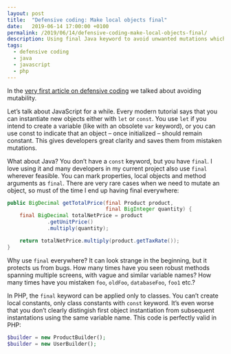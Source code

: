 ```yaml
---
layout: post
title:  "Defensive coding: Make local objects final"
date:   2019-06-14 17:00:00 +0100
permalink: /2019/06/14/defensive-coding-make-local-objects-final/
description: Using final Java keyword to avoid unwanted mutations which could cause bugs
tags:
  - defensive coding
  - java
  - javascript
  - php
---
```


In the [very first article on defensive coding](/2019/04/19/defensive-coding-avoiding-mutability-and-side-effects/) we talked about avoiding mutability.

Let’s talk about JavaScript for a while. Every modern tutorial says that you can instantiate new objects either with `let` or `const`. You use `let` if you intend to create a variable (like with an obsolete `var` keyword), or you can use const to indicate that an object – once initialized – should remain constant. This gives developers great clarity and saves them from mistaken mutations.

What about Java? You don’t have a `const` keyword, but you have `final`. I love using it and many developers in my current project also use `final` wherever feasible. You can mark properties, local objects and method arguments as `final`. There are very rare cases when we need to mutate an object, so must of the time I end up having final everywhere:

```java
public BigDecimal getTotalPrice(final Product product,
                                final BigInteger quantity) {
    final BigDecimal totalNetPrice = product
             .getUnitPrice()
             .multiply(quantity);

    return totalNetPrice.multiply(product.getTaxRate());
}
```

Why use `final` everywhere? It can look strange in the beginning, but it protects us from bugs. How many times have you seen robust methods spanning multiple screens, with vague and similar variable names? How many times have you mistaken `foo`, `oldFoo`, `databaseFoo`, `foo1` etc.?

In PHP, the `final` keyword can be applied only to classes. You can’t create local constants, only class constants with `const` keyword. It’s even worse that you don’t clearly distingish first object instantiation from subsequent instantations using the same variable name. This code is perfectly valid in PHP:

```php
$builder = new ProductBuilder();
$builder = new UserBuilder();
```
